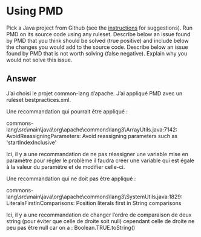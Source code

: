 # Using PMD

Pick a Java project from Github (see the [instructions](../sujet.md) for suggestions). Run PMD on its source code using any ruleset. Describe below an issue found by PMD that you think should be solved (true positive) and include below the changes you would add to the source code. Describe below an issue found by PMD that is not worth solving (false negative). Explain why you would not solve this issue.

## Answer

J’ai choisi le projet common-lang d’apache. J’ai appliqué PMD avec un ruleset bestpractices.xml.

Une recommandation qui pourrait être appliqué :

commons-lang\src\main\java\org\apache\commons\lang3\ArrayUtils.java:7142:    AvoidReassigningParameters:     Avoid reassigning parameters such as 'startIndexInclusive'

Ici, il y a une recommandation de ne pas réassigner une variable mise en paramètre pour régler le problème il faudra créer une variable qui est égale à la valeur du paramètre et de modifier celle-ci.


Une recommandation qui ne doit pas être appliqué : 

commons-lang\src\main\java\org\apache\commons\lang3\SystemUtils.java:1829:   LiteralsFirstInComparisons:     Position literals first in String comparisons

Ici, il y a une recommandation de changer l’ordre de comparaison de deux string (pour éviter que celle de droite soit null) cependant celle de droite ne peu pas être null car on a : Boolean.TRUE.toString()
